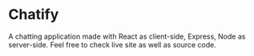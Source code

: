 # Chatify
A chatting application made with React as client-side, Express, Node as server-side. Feel free to check live site as well as source code.
